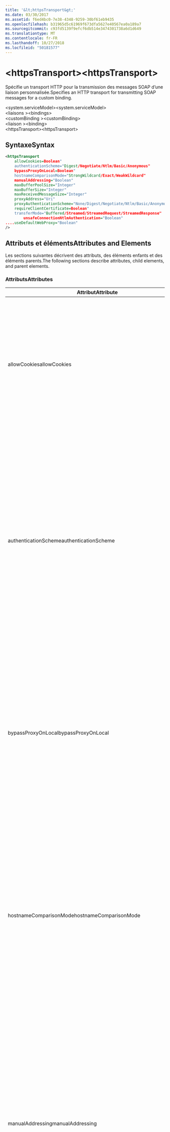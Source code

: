 ```yaml
---
title: '&lt;httpsTransport&gt;'
ms.date: 03/30/2017
ms.assetid: f6ed4bc0-7e38-4348-9259-30bf61eb9435
ms.openlocfilehash: b31965d5c61969f673dfa5627e40567ea0a189a7
ms.sourcegitcommit: c93fd5139f9efcf6db514e3474301738a6d1d649
ms.translationtype: MT
ms.contentlocale: fr-FR
ms.lasthandoff: 10/27/2018
ms.locfileid: "50181577"
---
```

# <a name="lthttpstransportgt"></a><span data-ttu-id="80a81-102">&lt;httpsTransport&gt;</span><span class="sxs-lookup"><span data-stu-id="80a81-102">&lt;httpsTransport&gt;</span></span>
<span data-ttu-id="80a81-103">Spécifie un transport HTTP pour la transmission des messages SOAP d’une liaison personnalisée.</span><span class="sxs-lookup"><span data-stu-id="80a81-103">Specifies an HTTP transport for transmitting SOAP messages for a custom binding.</span></span>  
  
 <span data-ttu-id="80a81-104">\<system.serviceModel></span><span class="sxs-lookup"><span data-stu-id="80a81-104">\<system.serviceModel></span></span>  
<span data-ttu-id="80a81-105">\<liaisons ></span><span class="sxs-lookup"><span data-stu-id="80a81-105">\<bindings></span></span>  
<span data-ttu-id="80a81-106">\<customBinding ></span><span class="sxs-lookup"><span data-stu-id="80a81-106">\<customBinding></span></span>  
<span data-ttu-id="80a81-107">\<liaison ></span><span class="sxs-lookup"><span data-stu-id="80a81-107">\<binding></span></span>  
<span data-ttu-id="80a81-108">\<httpsTransport></span><span class="sxs-lookup"><span data-stu-id="80a81-108">\<httpsTransport></span></span>  
  
## <a name="syntax"></a><span data-ttu-id="80a81-109">Syntaxe</span><span class="sxs-lookup"><span data-stu-id="80a81-109">Syntax</span></span>  
  
```xml  
<httpsTransport  
    allowCookies=Boolean"  
    authenticationScheme="Digest/Negotiate/Ntlm/Basic/Anonymous"  
    bypassProxyOnLocal=Boolean"  
    hostnameComparisonMode="StrongWildcard/Exact/WeakWildcard"  
    manualAddressing="Boolean"  
    maxBufferPoolSize="Integer"  
    maxBufferSize="Integer"  
    maxReceivedMessageSize="Integer"  
    proxyAddress="Uri"  
    proxyAuthenticationScheme="None/Digest/Negotiate/Ntlm/Basic/Anonymous"        realm="String"  
    requireClientCertificate=Boolean"  
    transferMode="Buffered/Streamed/StreamedRequest/StreamedResponse"  
        unsafeConnectionNtlmAuthentication="Boolean"  
....useDefaultWebProxy="Boolean"  
/>  
```  
  
## <a name="attributes-and-elements"></a><span data-ttu-id="80a81-110">Attributs et éléments</span><span class="sxs-lookup"><span data-stu-id="80a81-110">Attributes and Elements</span></span>  
 <span data-ttu-id="80a81-111">Les sections suivantes décrivent des attributs, des éléments enfants et des éléments parents.</span><span class="sxs-lookup"><span data-stu-id="80a81-111">The following sections describe attributes, child elements, and parent elements.</span></span>  
  
### <a name="attributes"></a><span data-ttu-id="80a81-112">Attributs</span><span class="sxs-lookup"><span data-stu-id="80a81-112">Attributes</span></span>  
  
|<span data-ttu-id="80a81-113">Attribut</span><span class="sxs-lookup"><span data-stu-id="80a81-113">Attribute</span></span>|<span data-ttu-id="80a81-114">Description</span><span class="sxs-lookup"><span data-stu-id="80a81-114">Description</span></span>|  
|---------------|-----------------|  
|<span data-ttu-id="80a81-115">allowCookies</span><span class="sxs-lookup"><span data-stu-id="80a81-115">allowCookies</span></span>|<span data-ttu-id="80a81-116">Valeur booléenne qui spécifie si le client accepte les cookies et les propage dans de futures demandes.</span><span class="sxs-lookup"><span data-stu-id="80a81-116">A Boolean value that specifies whether the client accepts cookies and propagates them on future requests.</span></span> <span data-ttu-id="80a81-117">La valeur par défaut est `false`.</span><span class="sxs-lookup"><span data-stu-id="80a81-117">The default is `false`.</span></span><br /><br /> <span data-ttu-id="80a81-118">Vous pouvez utiliser cet attribut lorsque vous interagissez avec les services Web ASMX qui utilisent des cookies.</span><span class="sxs-lookup"><span data-stu-id="80a81-118">You can use this attribute when you interact with ASMX Web services that use cookies.</span></span> <span data-ttu-id="80a81-119">De cette manière, vous avez la certitude que les cookies retournés par le serveur sont automatiquement copiés dans toutes les futures demandes du client pour ce service.</span><span class="sxs-lookup"><span data-stu-id="80a81-119">In this way, you can be sure that the cookies returned from the server are automatically copied to all future client requests for that service.</span></span>|  
|<span data-ttu-id="80a81-120">authenticationScheme</span><span class="sxs-lookup"><span data-stu-id="80a81-120">authenticationScheme</span></span>|<span data-ttu-id="80a81-121">Spécifie le protocole utilisé pour authentifier des demandes du client qui sont traitées par un écouteur HTTP.</span><span class="sxs-lookup"><span data-stu-id="80a81-121">Specifies the protocol used to authenticate client requests being processed by an HTTP listener.</span></span> <span data-ttu-id="80a81-122">Les valeurs valides sont les suivantes :</span><span class="sxs-lookup"><span data-stu-id="80a81-122">Valid values include the following:</span></span><br /><br /> <span data-ttu-id="80a81-123">-Digest : Spécifie l’authentification digest.</span><span class="sxs-lookup"><span data-stu-id="80a81-123">-   Digest: Specifies digest authentication.</span></span><br /><span data-ttu-id="80a81-124">-Negotiate : Négocie avec le client pour déterminer le schéma d’authentification.</span><span class="sxs-lookup"><span data-stu-id="80a81-124">-   Negotiate: Negotiates with the client to determine the authentication scheme.</span></span> <span data-ttu-id="80a81-125">Si le client et le serveur prennent tous les deux en charge Kerberos, ce protocole est utilisé ; sinon, NTLM est utilisé.</span><span class="sxs-lookup"><span data-stu-id="80a81-125">If both client and server support Kerberos, it is used; otherwise, NTLM is used.</span></span><br /><span data-ttu-id="80a81-126">-Ntlm : Spécifie l’authentification NTLM.</span><span class="sxs-lookup"><span data-stu-id="80a81-126">-   Ntlm: Specifies NTLM authentication.</span></span><br /><span data-ttu-id="80a81-127">-Basic : Spécifie l’authentification de base.</span><span class="sxs-lookup"><span data-stu-id="80a81-127">-   Basic: Specifies basic authentication.</span></span><br /><span data-ttu-id="80a81-128">-Anonymous : Spécifie l’authentification anonyme.</span><span class="sxs-lookup"><span data-stu-id="80a81-128">-   Anonymous: Specifies anonymous authentication.</span></span><br /><br /> <span data-ttu-id="80a81-129">La valeur par défaut est Anonymous.</span><span class="sxs-lookup"><span data-stu-id="80a81-129">The default is Anonymous.</span></span> <span data-ttu-id="80a81-130">Cet attribut est de type <xref:System.Net.AuthenticationSchemes>.</span><span class="sxs-lookup"><span data-stu-id="80a81-130">This attribute is of type <xref:System.Net.AuthenticationSchemes>.</span></span> <span data-ttu-id="80a81-131">Cet attribut ne peut être défini qu'une fois.</span><span class="sxs-lookup"><span data-stu-id="80a81-131">This attribute can only be set once.</span></span>|  
|<span data-ttu-id="80a81-132">bypassProxyOnLocal</span><span class="sxs-lookup"><span data-stu-id="80a81-132">bypassProxyOnLocal</span></span>|<span data-ttu-id="80a81-133">Valeur booléenne qui indique s'il faut ignorer le serveur proxy pour les adresses locales.</span><span class="sxs-lookup"><span data-stu-id="80a81-133">A Boolean value that indicates whether to bypass the proxy server for local addresses.</span></span> <span data-ttu-id="80a81-134">La valeur par défaut est `false`.</span><span class="sxs-lookup"><span data-stu-id="80a81-134">The default is `false`.</span></span><br /><br /> <span data-ttu-id="80a81-135">Une adresse locale est une adresse sur le réseau local ou l'intranet.</span><span class="sxs-lookup"><span data-stu-id="80a81-135">A local address is one that is on the local LAN or intranet.</span></span><br /><br /> <span data-ttu-id="80a81-136">Windows Communication Foundation (WCF) ignore toujours le proxy si l’adresse de service commence par `http://localhost`.</span><span class="sxs-lookup"><span data-stu-id="80a81-136">Windows Communication Foundation (WCF) always ignores the proxy if the service address begins with `http://localhost`.</span></span><br /><br /> <span data-ttu-id="80a81-137">Utilisez le nom d'hôte plutôt que localhost si vous souhaitez que les clients passent par un proxy lorsqu'ils communiquent avec des services sur le même ordinateur.</span><span class="sxs-lookup"><span data-stu-id="80a81-137">You should use the host name rather than localhost if you want clients to go through a proxy when talking to services on the same machine.</span></span>|  
|<span data-ttu-id="80a81-138">hostnameComparisonMode</span><span class="sxs-lookup"><span data-stu-id="80a81-138">hostnameComparisonMode</span></span>|<span data-ttu-id="80a81-139">Spécifie le mode de comparaison du nom d'hôte HTTP utilisé pour analyser des URI.</span><span class="sxs-lookup"><span data-stu-id="80a81-139">Specifies the HTTP hostname comparison mode used to parse URIs.</span></span> <span data-ttu-id="80a81-140">Les valeurs valides sont :</span><span class="sxs-lookup"><span data-stu-id="80a81-140">Valid values are,</span></span><br /><br /> <span data-ttu-id="80a81-141">-StrongWildcard : (« + ») correspond à tous les noms d’hôtes possibles dans le contexte du schéma spécifié, le port et l’URI relatif.</span><span class="sxs-lookup"><span data-stu-id="80a81-141">-   StrongWildcard: ("+") matches all possible hostnames in the context of the specified scheme, port and relative URI.</span></span><br /><span data-ttu-id="80a81-142">-Exact : aucun des caractères génériques</span><span class="sxs-lookup"><span data-stu-id="80a81-142">-   Exact: no wildcards</span></span><br /><span data-ttu-id="80a81-143">-WeakWildcard : («\*») correspond au nom d’hôte possible dans le contexte de schéma spécifié, le port et le UIR relatif qui n’ont pas été trouvées explicitement ou via un mécanisme générique fort.</span><span class="sxs-lookup"><span data-stu-id="80a81-143">-   WeakWildcard: ("\*") matches all possible hostname in the context of the specified scheme, port and relative UIR that have not been matched explicitly or through the strong wildcard mechanism.</span></span><br /><br /> <span data-ttu-id="80a81-144">La valeur par défaut est StrongWildcard.</span><span class="sxs-lookup"><span data-stu-id="80a81-144">The default is StrongWildcard.</span></span> <span data-ttu-id="80a81-145">Cet attribut est de type `System.ServiceModel.HostnameComparison`.</span><span class="sxs-lookup"><span data-stu-id="80a81-145">This attribute is of type `System.ServiceModel.HostnameComparison`.</span></span>|  
|<span data-ttu-id="80a81-146">manualAddressing</span><span class="sxs-lookup"><span data-stu-id="80a81-146">manualAddressing</span></span>|<span data-ttu-id="80a81-147">Valeur booléenne qui permet à l'utilisateur de prendre le contrôle de l'adressage de message.</span><span class="sxs-lookup"><span data-stu-id="80a81-147">A Boolean value that enables the user to take control of message addressing.</span></span> <span data-ttu-id="80a81-148">Cette propriété est utilisée habituellement dans les scénarios de routeur, dans lesquels l'application choisit à quelle destination envoyer un message.</span><span class="sxs-lookup"><span data-stu-id="80a81-148">This property is usually used in router scenarios, where the application determines which one of several destinations to send a message to.</span></span><br /><br /> <span data-ttu-id="80a81-149">Si cette propriété a la valeur `true`, le canal suppose que le message a déjà été adressé et n'y ajoute aucune information supplémentaire.</span><span class="sxs-lookup"><span data-stu-id="80a81-149">When set to `true`, the channel assumes the message has already been addressed and does not add any additional information to it.</span></span> <span data-ttu-id="80a81-150">L'utilisateur peut adresser ensuite individuellement chaque message.</span><span class="sxs-lookup"><span data-stu-id="80a81-150">The user can then address every message individually.</span></span><br /><br /> <span data-ttu-id="80a81-151">Si cette propriété a la valeur `false`, le mécanisme d'adressage Windows Communication Foundation (WCF) par défaut crée automatiquement des adresses pour tous les messages.</span><span class="sxs-lookup"><span data-stu-id="80a81-151">When set to `false`, the default Windows Communication Foundation (WCF) addressing mechanism automatically creates addresses for all messages.</span></span><br /><br /> <span data-ttu-id="80a81-152">La valeur par défaut est `false`.</span><span class="sxs-lookup"><span data-stu-id="80a81-152">The default is `false`.</span></span>|  
|<span data-ttu-id="80a81-153">maxBufferPoolSize</span><span class="sxs-lookup"><span data-stu-id="80a81-153">maxBufferPoolSize</span></span>|<span data-ttu-id="80a81-154">Entier positif indiquant la taille maximale du pool de mémoires tampons.</span><span class="sxs-lookup"><span data-stu-id="80a81-154">A positive integer that specifies the maximum size of the buffer pool.</span></span> <span data-ttu-id="80a81-155">La valeur par défaut est 524288.</span><span class="sxs-lookup"><span data-stu-id="80a81-155">The default is 524288.</span></span><br /><br /> <span data-ttu-id="80a81-156">De nombreux éléments de WCF utilisent des mémoires tampons.</span><span class="sxs-lookup"><span data-stu-id="80a81-156">Many parts of WCF use buffers.</span></span> <span data-ttu-id="80a81-157">La création et la destruction des mémoires tampons à chaque utilisation sont chères, tout comme leur nettoyage.</span><span class="sxs-lookup"><span data-stu-id="80a81-157">Creating and destroying buffers each time they are used is expensive, and garbage collection for buffers is also expensive.</span></span> <span data-ttu-id="80a81-158">Avec les pools de mémoires tampons, vous pouvez prendre une mémoire tampon du pool, l'utiliser et la retourner au pool une fois que vous avez terminé.</span><span class="sxs-lookup"><span data-stu-id="80a81-158">With buffer pools, you can take a buffer from the pool, use it, and return it to the pool once you are done.</span></span> <span data-ttu-id="80a81-159">Ainsi, la surcharge de la création et de la destruction des mémoires tampons est évitée.</span><span class="sxs-lookup"><span data-stu-id="80a81-159">Thus the overhead in creating and destroying buffers is avoided.</span></span>|  
|<span data-ttu-id="80a81-160">maxBufferSize</span><span class="sxs-lookup"><span data-stu-id="80a81-160">maxBufferSize</span></span>|<span data-ttu-id="80a81-161">Entier positif qui spécifie la taille maximale de la mémoire tampon.</span><span class="sxs-lookup"><span data-stu-id="80a81-161">A positive integer that specifies the maximum size of the buffer.</span></span> <span data-ttu-id="80a81-162">La valeur par défaut est 524 288.</span><span class="sxs-lookup"><span data-stu-id="80a81-162">The default is 524288</span></span>|  
|<span data-ttu-id="80a81-163">maxReceivedMessageSize</span><span class="sxs-lookup"><span data-stu-id="80a81-163">maxReceivedMessageSize</span></span>|<span data-ttu-id="80a81-164">Entier positif qui spécifie la taille de message maximale autorisée pouvant être reçue.</span><span class="sxs-lookup"><span data-stu-id="80a81-164">A positive integer that specifies the maximum allowable message size that can be received.</span></span> <span data-ttu-id="80a81-165">La valeur par défaut est 65536.</span><span class="sxs-lookup"><span data-stu-id="80a81-165">The default is 65536.</span></span>|  
|<span data-ttu-id="80a81-166">proxyAddress</span><span class="sxs-lookup"><span data-stu-id="80a81-166">proxyAddress</span></span>|<span data-ttu-id="80a81-167">URI qui spécifie l'adresse du proxy HTTP.</span><span class="sxs-lookup"><span data-stu-id="80a81-167">A URI that specifies the address of the HTTP proxy.</span></span> <span data-ttu-id="80a81-168">Si `useSystemWebProxy` est `true`, ce paramètre doit avoir la valeur `null`.</span><span class="sxs-lookup"><span data-stu-id="80a81-168">If `useSystemWebProxy` is `true`, this setting must be `null`.</span></span> <span data-ttu-id="80a81-169">La valeur par défaut est `null`.</span><span class="sxs-lookup"><span data-stu-id="80a81-169">The default is `null`.</span></span>|  
|<span data-ttu-id="80a81-170">proxyAuthenticationScheme</span><span class="sxs-lookup"><span data-stu-id="80a81-170">proxyAuthenticationScheme</span></span>|<span data-ttu-id="80a81-171">Spécifie le protocole utilisé pour l'authentification des demandes du client qui sont traitées par un proxy HTTP.</span><span class="sxs-lookup"><span data-stu-id="80a81-171">Specifies the protocol used for authenticating client requests being processed by an HTTP proxy.</span></span> <span data-ttu-id="80a81-172">Les valeurs valides sont les suivantes :</span><span class="sxs-lookup"><span data-stu-id="80a81-172">Valid values include the following:</span></span><br /><br /> <span data-ttu-id="80a81-173">-None : Aucune authentification n’est effectuée.</span><span class="sxs-lookup"><span data-stu-id="80a81-173">-   None: No authentication is performed.</span></span><br /><span data-ttu-id="80a81-174">-Digest : Spécifie l’authentification digest.</span><span class="sxs-lookup"><span data-stu-id="80a81-174">-   Digest: Specifies digest authentication.</span></span><br /><span data-ttu-id="80a81-175">-Negotiate : Négocie avec le client pour déterminer le schéma d’authentification.</span><span class="sxs-lookup"><span data-stu-id="80a81-175">-   Negotiate: Negotiates with the client to determine the authentication scheme.</span></span> <span data-ttu-id="80a81-176">Si le client et le serveur prennent tous les deux en charge Kerberos, ce protocole est utilisé ; sinon, NTLM est utilisé.</span><span class="sxs-lookup"><span data-stu-id="80a81-176">If both client and server support Kerberos, it is used; otherwise, NTLM is used.</span></span><br /><span data-ttu-id="80a81-177">-Ntlm : Spécifie l’authentification NTLM.</span><span class="sxs-lookup"><span data-stu-id="80a81-177">-   Ntlm: Specifies NTLM authentication.</span></span><br /><span data-ttu-id="80a81-178">-Basic : Spécifie l’authentification de base.</span><span class="sxs-lookup"><span data-stu-id="80a81-178">-   Basic: Specifies basic authentication.</span></span><br /><span data-ttu-id="80a81-179">-Anonymous : Spécifie l’authentification anonyme.</span><span class="sxs-lookup"><span data-stu-id="80a81-179">-   Anonymous: Specifies anonymous authentication.</span></span><br /><span data-ttu-id="80a81-180">-IntegratedWindowsAuthentication : Spécifie l’authentification Windows.</span><span class="sxs-lookup"><span data-stu-id="80a81-180">-   IntegratedWindowsAuthentication: Specifies Windows authentication.</span></span><br /><br /> <span data-ttu-id="80a81-181">La valeur par défaut est Anonymous.</span><span class="sxs-lookup"><span data-stu-id="80a81-181">The default is Anonymous.</span></span> <span data-ttu-id="80a81-182">Cet attribut est de type <xref:System.Net.AuthenticationSchemes>.</span><span class="sxs-lookup"><span data-stu-id="80a81-182">This attribute is of type <xref:System.Net.AuthenticationSchemes>.</span></span>|  
|<span data-ttu-id="80a81-183">realm</span><span class="sxs-lookup"><span data-stu-id="80a81-183">realm</span></span>|<span data-ttu-id="80a81-184">Chaîne qui spécifie le domaine à utiliser sur le proxy/serveur.</span><span class="sxs-lookup"><span data-stu-id="80a81-184">A string that specifies the realm to use on the proxy/server.</span></span> <span data-ttu-id="80a81-185">La valeur par défaut est une chaîne vide.</span><span class="sxs-lookup"><span data-stu-id="80a81-185">The default is an empty string.</span></span><br /><br /> <span data-ttu-id="80a81-186">Les serveurs utilisent des domaines pour partitionner des ressources protégées.</span><span class="sxs-lookup"><span data-stu-id="80a81-186">Servers use realms to partition protected resources.</span></span> <span data-ttu-id="80a81-187">Chaque partition peut posséder son propre schéma d'authentification et/ou sa base de données d'autorisation.</span><span class="sxs-lookup"><span data-stu-id="80a81-187">Each partition can have its own authentication scheme and/or authorization database.</span></span> <span data-ttu-id="80a81-188">Les domaines sont utilisés uniquement pour les authentifications Digest et de base.</span><span class="sxs-lookup"><span data-stu-id="80a81-188">Realms are used only for basic and digest authentication.</span></span> <span data-ttu-id="80a81-189">Lorsqu'un client est correctement authentifié, l'authentification est valide pour toutes les ressources contenues dans un domaine donné.</span><span class="sxs-lookup"><span data-stu-id="80a81-189">After a client successfully authenticates, the authentication is valid for all resources in a given realm.</span></span> <span data-ttu-id="80a81-190">Pour obtenir une description détaillée des domaines, consultez la RFC 2617 à le [site Web IETF](https://www.ietf.org).</span><span class="sxs-lookup"><span data-stu-id="80a81-190">For a detailed description of realms, see RFC 2617 at the [IETF website](https://www.ietf.org).</span></span>|  
|<span data-ttu-id="80a81-191">requireClientCertificate</span><span class="sxs-lookup"><span data-stu-id="80a81-191">requireClientCertificate</span></span>|<span data-ttu-id="80a81-192">Valeur booléenne qui spécifie si le serveur impose que le client fournisse un certificat client dans le cadre du protocole de transfert HTTPS.</span><span class="sxs-lookup"><span data-stu-id="80a81-192">A Boolean value that specifies if the server requires the client to provide a client certificate as part of the HTTPS handshake.</span></span> <span data-ttu-id="80a81-193">La valeur par défaut est `false`.</span><span class="sxs-lookup"><span data-stu-id="80a81-193">The default is `false`.</span></span>|  
|<span data-ttu-id="80a81-194">transferMode</span><span class="sxs-lookup"><span data-stu-id="80a81-194">transferMode</span></span>|<span data-ttu-id="80a81-195">Spécifie si les messages sont mis en mémoire tampon ou transmis en continu ou s'il s'agit d'une demande ou d'une réponse.</span><span class="sxs-lookup"><span data-stu-id="80a81-195">Specifies whether messages are buffered or streamed or a request or response.</span></span> <span data-ttu-id="80a81-196">Les valeurs valides sont les suivantes :</span><span class="sxs-lookup"><span data-stu-id="80a81-196">Valid values include the following:</span></span><br /><br /> <span data-ttu-id="80a81-197">-Mise en mémoire tampon : Les messages de demande et de réponse sont mis en mémoire tampon.</span><span class="sxs-lookup"><span data-stu-id="80a81-197">-   Buffered: The request and response messages are buffered.</span></span><br /><span data-ttu-id="80a81-198">-Transmis en continu : Les messages de demande et de réponse sont transmis en continu.</span><span class="sxs-lookup"><span data-stu-id="80a81-198">-   Streamed: The request and response messages are streamed.</span></span><br /><span data-ttu-id="80a81-199">-StreamedRequest : Le message de demande est transmis en continu et le message de réponse est mis en mémoire tampon.</span><span class="sxs-lookup"><span data-stu-id="80a81-199">-   StreamedRequest: The request message is streamed and the response message is buffered.</span></span><br /><span data-ttu-id="80a81-200">-StreamedResponse : Le message de demande est mis en mémoire tampon et le message de réponse est transmis en continu.</span><span class="sxs-lookup"><span data-stu-id="80a81-200">-   StreamedResponse: The request message is buffered and the response message is streamed.</span></span><br /><br /> <span data-ttu-id="80a81-201">La valeur par défaut est Buffered.</span><span class="sxs-lookup"><span data-stu-id="80a81-201">The default is Buffered.</span></span> <span data-ttu-id="80a81-202">Cet attribut est de type <xref:System.ServiceModel.TransferMode>.</span><span class="sxs-lookup"><span data-stu-id="80a81-202">This attribute is of type <xref:System.ServiceModel.TransferMode>.</span></span>|  
|<span data-ttu-id="80a81-203">unsafeConnectionNtlmAuthentication</span><span class="sxs-lookup"><span data-stu-id="80a81-203">unsafeConnectionNtlmAuthentication</span></span>|<span data-ttu-id="80a81-204">Valeur booléenne qui spécifie si le partage de connexion potentiellement dangereux est activé sur le serveur.</span><span class="sxs-lookup"><span data-stu-id="80a81-204">A Boolean value that specifies whether Unsafe Connection Sharing is enabled on the server.</span></span> <span data-ttu-id="80a81-205">La valeur par défaut est `false`.</span><span class="sxs-lookup"><span data-stu-id="80a81-205">The default is `false`.</span></span> <span data-ttu-id="80a81-206">S'il est activé, l'authentification NTLM est exécutée une fois sur chaque connexion TCP.</span><span class="sxs-lookup"><span data-stu-id="80a81-206">If enabled, NTLM authentication is performed once on each TCP connection.</span></span>|  
|<span data-ttu-id="80a81-207">useDefaultWebProxy</span><span class="sxs-lookup"><span data-stu-id="80a81-207">useDefaultWebProxy</span></span>|<span data-ttu-id="80a81-208">Valeur booléenne qui spécifie si les paramètres proxy à l'échelle de l'ordinateur sont utilisés plutôt que ceux spécifiques à l'utilisateur.</span><span class="sxs-lookup"><span data-stu-id="80a81-208">A Boolean value that specifies whether the machine-wide proxy settings are used rather than the user specific settings.</span></span> <span data-ttu-id="80a81-209">La valeur par défaut est `true`.</span><span class="sxs-lookup"><span data-stu-id="80a81-209">The default is `true`.</span></span>|  
  
### <a name="child-elements"></a><span data-ttu-id="80a81-210">Éléments enfants</span><span class="sxs-lookup"><span data-stu-id="80a81-210">Child Elements</span></span>  
 <span data-ttu-id="80a81-211">Aucun.</span><span class="sxs-lookup"><span data-stu-id="80a81-211">None.</span></span>  
  
### <a name="parent-elements"></a><span data-ttu-id="80a81-212">Éléments parents</span><span class="sxs-lookup"><span data-stu-id="80a81-212">Parent Elements</span></span>  
  
|<span data-ttu-id="80a81-213">Élément</span><span class="sxs-lookup"><span data-stu-id="80a81-213">Element</span></span>|<span data-ttu-id="80a81-214">Description</span><span class="sxs-lookup"><span data-stu-id="80a81-214">Description</span></span>|  
|-------------|-----------------|  
|[<span data-ttu-id="80a81-215">\<liaison ></span><span class="sxs-lookup"><span data-stu-id="80a81-215">\<binding></span></span>](../../../../../docs/framework/misc/binding.md)|<span data-ttu-id="80a81-216">Définit toutes les fonctions de liaison d’une liaison personnalisée.</span><span class="sxs-lookup"><span data-stu-id="80a81-216">Defines all binding capabilities of the custom binding.</span></span>|  
  
## <a name="remarks"></a><span data-ttu-id="80a81-217">Notes</span><span class="sxs-lookup"><span data-stu-id="80a81-217">Remarks</span></span>  
 <span data-ttu-id="80a81-218">L’élément `httpsTransport` constitue le point de départ pour créer une liaison personnalisée qui implémente le protocole de transport HTTPS.</span><span class="sxs-lookup"><span data-stu-id="80a81-218">The `httpsTransport` element is the starting point for creating a custom binding that implements the HTTPS transport protocol.</span></span> <span data-ttu-id="80a81-219">HTTPS est le principal transport utilisé à des fins d'interopérabilité sécurisée.</span><span class="sxs-lookup"><span data-stu-id="80a81-219">HTTPS is the primary transport used for secure interoperability purposes.</span></span> <span data-ttu-id="80a81-220">HTTPS est pris en charge par Windows Communication Foundation (WCF) pour garantir l’interopérabilité avec les autres piles de services Web.</span><span class="sxs-lookup"><span data-stu-id="80a81-220">HTTPS is supported by the Windows Communication Foundation (WCF) to ensure interoperability with other Web services stacks.</span></span>  
  
## <a name="see-also"></a><span data-ttu-id="80a81-221">Voir aussi</span><span class="sxs-lookup"><span data-stu-id="80a81-221">See Also</span></span>  
 <xref:System.ServiceModel.Configuration.HttpsTransportElement>  
 <xref:System.ServiceModel.Channels.HttpsTransportBindingElement>  
 <xref:System.ServiceModel.Channels.TransportBindingElement>  
 <xref:System.ServiceModel.Channels.CustomBinding>  
 [<span data-ttu-id="80a81-222">Transports</span><span class="sxs-lookup"><span data-stu-id="80a81-222">Transports</span></span>](../../../../../docs/framework/wcf/feature-details/transports.md)  
 [<span data-ttu-id="80a81-223">Choix d’un transport</span><span class="sxs-lookup"><span data-stu-id="80a81-223">Choosing a Transport</span></span>](../../../../../docs/framework/wcf/feature-details/choosing-a-transport.md)  
 [<span data-ttu-id="80a81-224">Liaisons</span><span class="sxs-lookup"><span data-stu-id="80a81-224">Bindings</span></span>](../../../../../docs/framework/wcf/bindings.md)  
 [<span data-ttu-id="80a81-225">Extension de liaisons</span><span class="sxs-lookup"><span data-stu-id="80a81-225">Extending Bindings</span></span>](../../../../../docs/framework/wcf/extending/extending-bindings.md)  
 [<span data-ttu-id="80a81-226">Liaisons personnalisées</span><span class="sxs-lookup"><span data-stu-id="80a81-226">Custom Bindings</span></span>](../../../../../docs/framework/wcf/extending/custom-bindings.md)  
 [<span data-ttu-id="80a81-227">\<customBinding></span><span class="sxs-lookup"><span data-stu-id="80a81-227">\<customBinding></span></span>](../../../../../docs/framework/configure-apps/file-schema/wcf/custombinding.md)
